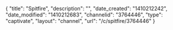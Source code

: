 {
    "title": "Spitfire",
    "description": "",
    "date_created": "1410212242",
    "date_modified": "1410212683",
    "channelid": "3764446",
    "type": "captivate",
    "layout": "channel",
    "url": "\/c\/spitfire\/3764446"
}